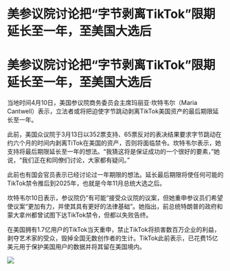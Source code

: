 # 美参议院讨论把“字节剥离TikTok”限期延长至一年，至美国大选后

# 美参议院讨论把“字节剥离TikTok”限期延长至一年，至美国大选后

当地时间4月10日，美国参议院商务委员会主席玛丽亚·坎特韦尔（Maria
Cantwell）表示，立法者或将把迫使字节跳动剥离TikTok美国资产的最后期限延长至一年。

此前，美国众议院于3月13日以352票支持、65票反对的表决结果要求字节跳动在约六个月的时间内剥离TiTok在美国的资产，否则将面临禁令。坎特韦尔表示，她支持将最后期限延长至一年的想法。“我猜这将是保证成功的一个很好的要素，”她说，“我们正在和同僚们讨论，大家都有疑问。”

此前也有国会官员表示已经讨论过一年期限的想法。延长最后期限将使任何可能的TikTok禁令推后到2025年，也就是今年11月总统大选之后。

坎特韦尔10日表示，参议院仍“有可能”接受众议院的议案，但她重申参议员们希望使议案“更加有力，并使其具有更好的法律基础”。她指出，前总统特朗普的政府和蒙大拿州都曾试图下达TikTok禁令，但都以失败告终。

在美国拥有1.7亿用户的TikTok当天重申，禁止TikTok将损害数百万企业的利益，剥夺艺术家的受众，毁掉全国无数创作者的生计。TikTok此前表示，已花费15亿美元用于保护美国用户的数据并将其留在美国境内。

![](https://inews.gtimg.com/om_bt/OB2HrjrwVrQkvYjGCC3aoM50vilVtnau8ls53Dwy-8ijQAA/1000)

